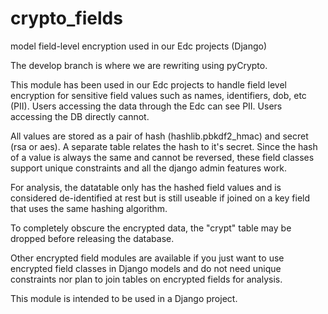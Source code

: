 # crypto_fields
model field-level encryption used in our Edc projects (Django)

The develop branch is where we are rewriting using pyCrypto.

This module has been used in our Edc projects to handle field level encryption for sensitive field values such as names, identifiers, dob, etc (PII). Users accessing the data through the Edc can see PII. Users accessing the DB directly cannot.

All values are stored as a pair of hash (hashlib.pbkdf2_hmac) and secret (rsa or aes). A separate table relates the hash to it's secret. Since the hash of a value is always the same and cannot be reversed, these field classes support unique constraints and all the django admin features work.

For analysis, the datatable only has the hashed field values and is considered de-identified at rest but is still useable if joined on a key field that uses the same hashing algorithm.

To completely obscure the encrypted data, the "crypt" table may be dropped before releasing the database. 

Other encrypted field modules are available if you just want to use encrypted field classes in Django models and do not need unique constraints nor plan to join tables on encrypted fields for analysis.

This module is intended to be used in a Django project.

